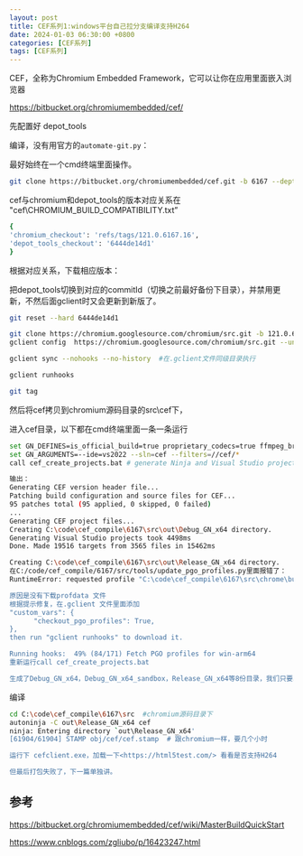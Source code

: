 ```yaml
---
layout: post
title: CEF系列1:windows平台自己拉分支编译支持H264
date: 2024-01-03 06:30:00 +0800
categories: [CEF系列]
tags: [CEF系列]
---
```

CEF，全称为Chromium Embedded Framework，它可以让你在应用里面嵌入浏览器

<https://bitbucket.org/chromiumembedded/cef/>

先配置好 depot_tools

编译，没有用官方的`automate-git.py`：

最好始终在一个cmd终端里面操作。

```bash
git clone https://bitbucket.org/chromiumembedded/cef.git -b 6167 --depth 1
```

cef与chromium和depot_tools的版本对应关系在 "cef\CHROMIUM_BUILD_COMPATIBILITY.txt”

```bash
{
'chromium_checkout': 'refs/tags/121.0.6167.16',
'depot_tools_checkout': '6444de14d1'
}
```

根据对应关系，下载相应版本：

把depot_tools切换到对应的commitId（切换之前最好备份下目录），并禁用更新，不然后面gclient时又会更新到新版了。

```bash
git reset --hard 6444de14d1
```

```bash
git clone https://chromium.googlesource.com/chromium/src.git -b 121.0.6167.16 --depth 1 #如果要编译其它cef版本最好也这样下载，不要通过切换分支去切换代码。
gclient config  https://chromium.googlesource.com/chromium/src.git --unmanaged # 生成.gclient

gclient sync --nohooks --no-history  #在.gclient文件同级目录执行

gclient runhooks

git tag
```
然后将cef拷贝到chromium源码目录的src\cef下，

进入cef目录，以下都在cmd终端里面一条一条运行

```bash
set GN_DEFINES=is_official_build=true proprietary_codecs=true ffmpeg_branding=Chrome
set GN_ARGUMENTS=--ide=vs2022 --sln=cef --filters=//cef/*
call cef_create_projects.bat # generate Ninja and Visual Studio project files.会生成cef.sln

输出：
Generating CEF version header file...
Patching build configuration and source files for CEF...
95 patches total (95 applied, 0 skipped, 0 failed)
...
Generating CEF project files...
Creating C:\code\cef_compile\6167\src\out\Debug_GN_x64 directory.
Generating Visual Studio projects took 4498ms
Done. Made 19516 targets from 3565 files in 15462ms

Creating C:\code\cef_compile\6167\src\out\Release_GN_x64 directory.
在C:/code/cef_compile/6167/src/tools/update_pgo_profiles.py里面报错了：
RuntimeError: requested profile "C:\code\cef_compile\6167\src\chrome\build\pgo_profiles\chrome-win64-6167-1702403312-82d61bcc654e9a17abfd09e1a6b05cf3c78be59e.profdata" doesn't exist

原因是没有下载profdata 文件
根据提示修复，在.gclient 文件里面添加
"custom_vars": {
      "checkout_pgo_profiles": True,
},
then run "gclient runhooks" to download it.

Running hooks:  49% (84/171) Fetch PGO profiles for win-arm64
重新运行call cef_create_projects.bat

生成了Debug_GN_x64，Debug_GN_x64_sandbox，Release_GN_x64等8份目录，我们只要其中一个：
```
编译
```bash
cd C:\code\cef_compile\6167\src  #chromium源码目录下
autoninja -C out\Release_GN_x64 cef
ninja: Entering directory `out\Release_GN_x64'
[61904/61904] STAMP obj/cef/cef.stamp  # 跟chromium一样，要几个小时

运行下 cefclient.exe，加载一下<https://html5test.com/> 看看是否支持H264

但最后打包失败了，下一篇单独讲。
```
## 参考
<https://bitbucket.org/chromiumembedded/cef/wiki/MasterBuildQuickStart>

<https://www.cnblogs.com/zgliubo/p/16423247.html>